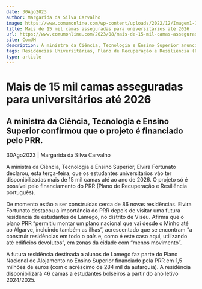 ```yaml
---
date: 30Ago2023
author: Margarida da Silva Carvalho
image: https://www.comumonline.com/wp-content/uploads/2022/12/Imagem1-1.jpg
title: Mais de 15 mil camas asseguradas para universitários até 2026
url: https://www.comumonline.com/2023/08/mais-de-15-mil-camas-asseguradas-para-universitarios-ate-2026/
site: ComUM
description: A ministra da Ciência, Tecnologia e Ensino Superior anunciou a criação de mais de 15 mil camas universitárias até 2026, financiadas pelo PRR.
tags: Residências Universitárias, Plano de Recuperação e Resiliência (PRR)
type: article
---
```



# Mais de 15 mil camas asseguradas para universitários até 2026

## A ministra da Ciência, Tecnologia e Ensino Superior confirmou que o projeto é financiado pelo PRR.

30Ago2023 | Margarida da Silva Carvalho

A ministra da Ciência, Tecnologia e Ensino Superior, Elvira Fortunato declarou, esta terça-feira, que os estudantes universitários vão ter disponibilizadas mais de 15 mil camas até ao ano de 2026. O projeto só é possível pelo financiamento do PRR (Plano de Recuperação e Resiliência português).

De momento estão a ser construídas cerca de 86 novas residências. Elvira Fortunato destacou a importância do PRR depois de visitar uma futura residência de estudantes de Lamego, no distrito de Viseu. Afirma que o plano PRR “permitiu montar um plano nacional que vai desde o Minho até ao Algarve, incluindo também as ilhas”, acrescentado que se encontram “a construir residências em todo o país e, como é este caso aqui, utilizando até edifícios devolutos”, em zonas da cidade com “menos movimento”.

A futura residência destinada a alunos de Lamego faz parte do Plano Nacional de Alojamento no Ensino Superior financiado pela PRR em 1,5 milhões de euros (com o acréscimo de 284 mil da autarquia). A residência disponibilizará 46 camas a estudantes bolseiros a partir do ano letivo 2024/2025.

